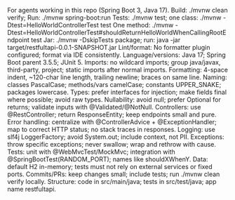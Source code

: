 For agents working in this repo (Spring Boot 3, Java 17).
Build: ./mvnw clean verify; Run: ./mvnw spring-boot:run
Tests: ./mvnw test; one class: ./mvnw -Dtest=HelloWorldControllerTest test
One method: ./mvnw -Dtest=HelloWorldControllerTest#shouldReturnHelloWorldWhenCallingRootEndpoint test
Jar: ./mvnw -DskipTests package; run: java -jar target/restfultapi-0.0.1-SNAPSHOT.jar
Lint/format: No formatter plugin configured; format via IDE consistently.
Language/versions: Java 17; Spring Boot parent 3.5.5; JUnit 5.
Imports: no wildcard imports; group java/javax, third-party, project; static imports after normal imports.
Formatting: 4-space indent, ~120-char line length, trailing newline; braces on same line.
Naming: classes PascalCase; methods/vars camelCase; constants UPPER_SNAKE; packages lowercase.
Types: prefer interfaces for injection; make fields final where possible; avoid raw types.
Nullability: avoid null; prefer Optional for returns; validate inputs with @Validated/@NotNull.
Controllers: use @RestController; return ResponseEntity<T>; keep endpoints small and pure.
Error handling: centralize with @ControllerAdvice + @ExceptionHandler; map to correct HTTP status; no stack traces in responses.
Logging: use slf4j LoggerFactory; avoid System.out; include context, not PII.
Exceptions: throw specific exceptions; never swallow; wrap and rethrow with cause.
Tests: unit with @WebMvcTest/MockMvc; integration with @SpringBootTest(RANDOM_PORT); names like shouldXWhenY.
Data: default H2 in-memory; tests must not rely on external services or fixed ports.
Commits/PRs: keep changes small; include tests; run ./mvnw clean verify locally.
Structure: code in src/main/java; tests in src/test/java; app name restfultapi.
